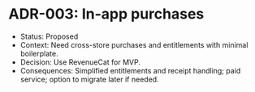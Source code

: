 # ADR-003: In-app purchases

- Status: Proposed
- Context: Need cross-store purchases and entitlements with minimal boilerplate.
- Decision: Use RevenueCat for MVP.
- Consequences: Simplified entitlements and receipt handling; paid service; option to migrate later if needed.
